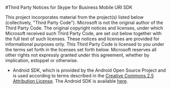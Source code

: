 #Third Party Notices for Skype for Business Mobile URI SDK

This project incorporates material from the project(s) listed below (collectively, "Third Party Code"). Microsoft is not the original author of the Third Party Code. The original copyright notices and licenses, under which Microsoft received such Third Party Code, are set out below together with the full text of such licenses. These notices and licenses are provided for informational purposes only. This Third Party Code is licensed to you under the terms set forth in the licenses set forth below. Microsoft reserves all other rights not expressly granted under this agreement, whether by implication, estoppel or otherwise. 

- Android SDK, which is provided by the Android Open Source Project and is used according to terms described in the [Creative Commons 2.5 Attribution License](http://creativecommons.org/licenses/by/2.5). The Android SDK is available [here](http://developer.android.com/sdk/index.html).
